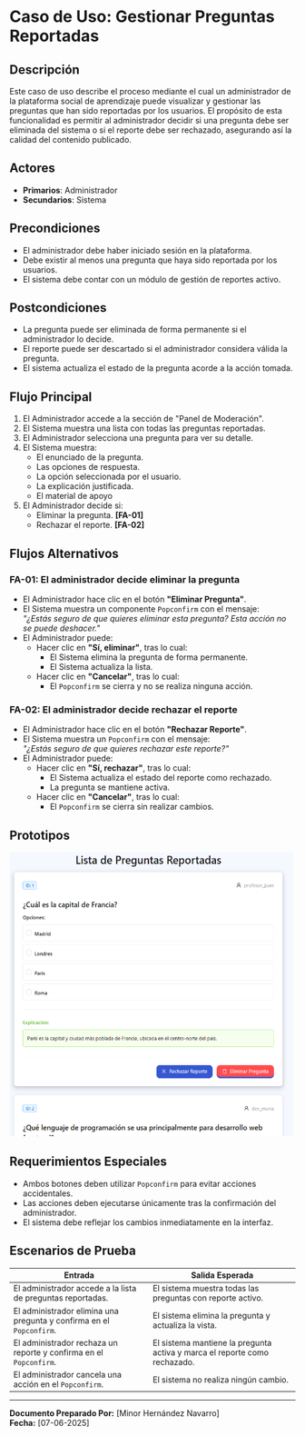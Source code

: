 # Caso de Uso: Gestionar Preguntas Reportadas

## Descripción
Este caso de uso describe el proceso mediante el cual un administrador de la plataforma social de aprendizaje puede visualizar y gestionar las preguntas que han sido reportadas por los usuarios. El propósito de esta funcionalidad es permitir al administrador decidir si una pregunta debe ser eliminada del sistema o si el reporte debe ser rechazado, asegurando así la calidad del contenido publicado.

## Actores
- **Primarios**: Administrador
- **Secundarios**: Sistema

## Precondiciones
- El administrador debe haber iniciado sesión en la plataforma.
- Debe existir al menos una pregunta que haya sido reportada por los usuarios.
- El sistema debe contar con un módulo de gestión de reportes activo.

## Postcondiciones
- La pregunta puede ser eliminada de forma permanente si el administrador lo decide.
- El reporte puede ser descartado si el administrador considera válida la pregunta.
- El sistema actualiza el estado de la pregunta acorde a la acción tomada.

## Flujo Principal
1. El Administrador accede a la sección de "Panel de Moderación".
2. El Sistema muestra una lista con todas las preguntas reportadas.
3. El Administrador selecciona una pregunta para ver su detalle.
4. El Sistema muestra:
   - El enunciado de la pregunta.
   - Las opciones de respuesta.
   - La opción seleccionada por el usuario.
   - La explicación justificada.
   - El material de apoyo
5. El Administrador decide si:
   - Eliminar la pregunta. **[FA-01]**
   - Rechazar el reporte. **[FA-02]**

## Flujos Alternativos

### FA-01: El administrador decide eliminar la pregunta
- El Administrador hace clic en el botón **"Eliminar Pregunta"**.
- El Sistema muestra un componente `Popconfirm` con el mensaje:  
  *"¿Estás seguro de que quieres eliminar esta pregunta? Esta acción no se puede deshacer."*
- El Administrador puede:
  - Hacer clic en **"Sí, eliminar"**, tras lo cual:
    - El Sistema elimina la pregunta de forma permanente.
    - El Sistema actualiza la lista.
  - Hacer clic en **"Cancelar"**, tras lo cual:
    - El `Popconfirm` se cierra y no se realiza ninguna acción.

### FA-02: El administrador decide rechazar el reporte
- El Administrador hace clic en el botón **"Rechazar Reporte"**.
- El Sistema muestra un `Popconfirm` con el mensaje:  
  *"¿Estás seguro de que quieres rechazar este reporte?"*
- El Administrador puede:
  - Hacer clic en **"Sí, rechazar"**, tras lo cual:
    - El Sistema actualiza el estado del reporte como rechazado.
    - La pregunta se mantiene activa.
  - Hacer clic en **"Cancelar"**, tras lo cual:
    - El `Popconfirm` se cierra sin realizar cambios.

## Prototipos
<img src="./imagenes/prototipo-panel-moderacion.png" width="500" height="500" />

## Requerimientos Especiales
- Ambos botones deben utilizar `Popconfirm` para evitar acciones accidentales.
- Las acciones deben ejecutarse únicamente tras la confirmación del administrador.
- El sistema debe reflejar los cambios inmediatamente en la interfaz.

## Escenarios de Prueba
| Entrada                                                                 | Salida Esperada                                                                                         |
|-------------------------------------------------------------------------|---------------------------------------------------------------------------------------------------------|
| El administrador accede a la lista de preguntas reportadas.            | El sistema muestra todas las preguntas con reporte activo.                                              |
| El administrador elimina una pregunta y confirma en el `Popconfirm`.   | El sistema elimina la pregunta y actualiza la vista.                                                    |
| El administrador rechaza un reporte y confirma en el `Popconfirm`.     | El sistema mantiene la pregunta activa y marca el reporte como rechazado.                              |
| El administrador cancela una acción en el `Popconfirm`.                | El sistema no realiza ningún cambio.                                                                    |

---

**Documento Preparado Por:** [Minor Hernández Navarro]  
**Fecha:** [07-06-2025]

